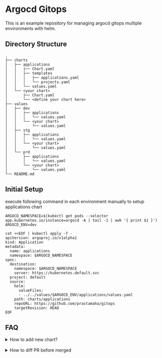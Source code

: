 # Argocd Gitops

This is an example repository for managing argocd gitops multiple environments with helm.

## Directory Structure

```
.
├── charts
│   ├── applications
│   │   ├── Chart.yaml
│   │   ├── templates
│   │   │   ├── applications.yaml
│   │   │   └── projects.yaml
│   │   └── values.yaml
│   └── <your chart>
│       ├── Chart.yaml
│       └── <define your chart here>
├── values
│   ├── dev
│   │   ├── applications
│   │   │   └── values.yaml
│   │   └── <your chart>
│   │       └── values.yaml
│   ├── stg
│   │   ├── applications
│   │   │   └── values.yaml
│   │   └── <your chart>
│   │       └── values.yaml
│   └── prd
│       ├── applications
│       │   └── values.yaml
│       └── <your chart>
│           └── values.yaml
└── README.md
```

## Initial Setup

execute following command in each environment manually to setup applications chart

```
ARGOCD_NAMESPACE=$(kubectl get pods --selector app.kubernetes.io/instance=argocd -A | tail -1 | awk '{ print $1 }')
ARGOCD_ENV=dev
```

```
cat <<EOF | kubectl apply -f -
apiVersion: argoproj.io/v1alpha1
kind: Application
metadata:
  name: applications
  namespace: $ARGOCD_NAMESPACE
spec:
  destination:
    namespace: $ARGOCD_NAMESPACE
    server: https://kubernetes.default.svc
  project: default
  source:
    helm:
      valueFiles:
      - ../../values/$ARGOCD_ENV/applications/values.yaml
    path: charts/applications
    repoURL: https://github.com/prastamaha/gitops
    targetRevision: HEAD
EOF
```

## FAQ

<details>
<summary>How to add new chart?</summary>
<br>
If you have the chart already, just copy it into `charts/` directory. and create the values for each environments.

e.g:
```
$ cp -r /path/to/your_chart charts/
$ mkdir \
  values/dev/your_chart \
  values/stg/your_chart \
  values/prd/your_chart
$ touch \
  values/dev/your_chart/values.yaml \
  values/stg/your_chart/values.yaml \
  values/prd/your_chart/values.yaml
```
</details>

<br>
<details>
<summary>How to diff PR before merged</summary>
<br>
For example, we change values/echo-server/dev/values.yaml and create a pull request.

execute following command to compare the changes with the existing one.
```
argocd app diff echo-server --revision <PR_BRANCH>
```
</details>
